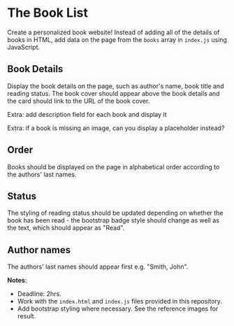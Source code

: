 # The Book List

Create a personalized book website! Instead of adding all of the details of books in HTML, add data on the page from the `books` array in `index.js` using JavaScript.

## Book Details

Display the book details on the page, such as author's name, book title and reading status. The book cover should appear above the book details and the card should link to the URL of the book cover.

Extra: add description field for each book and display it

Extra: if a book is missing an image, can you display a placeholder instead?

## Order

Books should be displayed on the page in alphabetical order according to the authors' last names.

## Status

The styling of reading status should be updated depending on whether the book has been read - the bootstrap badge style should change as well as the text, which should appear as "Read".

## Author names

The authors' last names should appear first e.g. "Smith, John".

**Notes**:

- Deadline: 2hrs.
- Work with the `index.html` and `index.js` files provided in this repository.
- Add bootstrap styling where necessary. See the reference images for result.
